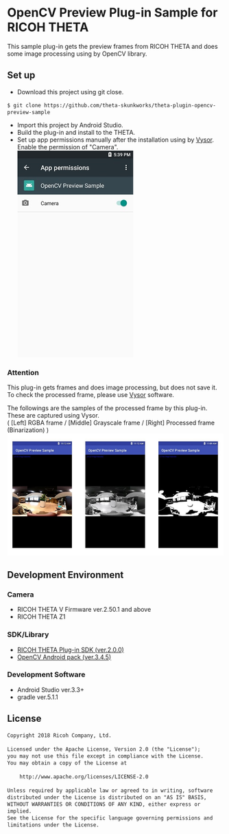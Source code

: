 # OpenCV Preview Plug-in Sample for RICOH THETA

This sample plug-in gets the preview frames from RICOH THETA and does some image processing using by OpenCV library.


## Set up
* Download this project using git close.
```
$ git clone https://github.com/theta-skunkworks/theta-plugin-opencv-preview-sample
```
* Import this project by Android Studio.
* Build the plug-in and install to the THETA.
* Set up app permissions manually after the installation using by [Vysor](https://www.vysor.io/).<br>
Enable the permission of "Camera".<br>
![Permissions](./images/permissions.jpg)


### Attention
This plug-in gets frames and does image processing, but does not save it.<br>
To check the processed frame, please use [Vysor](https://www.vysor.io/) software.

The followings are the samples of the processed frame by this plug-in. These are captured using Vysor.<br>
( [Left] RGBA frame / [Middle] Grayscale frame / [Right] Processed frame (Binarization) )<br>
![CaptureImage](./images/capture.jpg)


## Development Environment
### Camera
* RICOH THETA V Firmware ver.2.50.1 and above
* RICOH THETA Z1

### SDK/Library
* [RICOH THETA Plug-in SDK (ver.2.0.0)](https://github.com/ricohapi/theta-plugin-sdk)
* [OpenCV Android pack (ver.3.4.5)](https://opencv.org/releases.html)

### Development Software
* Android Studio ver.3.3+
* gradle ver.5.1.1


## License
```
Copyright 2018 Ricoh Company, Ltd.

Licensed under the Apache License, Version 2.0 (the "License");
you may not use this file except in compliance with the License.
You may obtain a copy of the License at

    http://www.apache.org/licenses/LICENSE-2.0

Unless required by applicable law or agreed to in writing, software
distributed under the License is distributed on an "AS IS" BASIS,
WITHOUT WARRANTIES OR CONDITIONS OF ANY KIND, either express or implied.
See the License for the specific language governing permissions and
limitations under the License.
```
